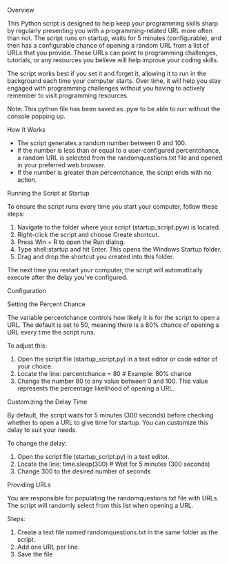 Overview

This Python script is designed to help keep your programming skills sharp by regularly presenting you 
with a programming-related URL more often than not. The script runs on startup, waits for 5 
minutes (configurable), and then has a configurable chance of opening a random URL from a list of URLs 
that you provide. These URLs can point to programming challenges, tutorials, or any resources you believe 
will help improve your coding skills.

The script works best if you set it and forget it, allowing it to run in the background each time your 
computer starts. Over time, it will help you stay engaged with programming challenges without you having 
to actively remember to visit programming resources.

Note: This python file has been saved as .pyw to be able to run without the console popping up.

How It Works

- The script generates a random number between 0 and 100.
- If the number is less than or equal to a user-configured percentchance, a random URL is selected from 
    the randomquestions.txt file and opened in your preferred web browser.
- If the number is greater than percentchance, the script ends with no action.


Running the Script at Startup

To ensure the script runs every time you start your computer, follow these steps:
1. Navigate to the folder where your script (startup_script.pyw) is located.
2. Right-click the script and choose Create shortcut.
3. Press Win + R to open the Run dialog.
4. Type shell:startup and hit Enter. This opens the Windows Startup folder.
5. Drag and drop the shortcut you created into this folder.

The next time you restart your computer, the script will automatically execute after the delay you’ve 
configured.


Configuration

Setting the Percent Chance

The variable percentchance controls how likely it is for the script to open a URL. 
The default is set to 50, meaning there is a 80% chance of opening a URL every time the script runs.

To adjust this:
1. Open the script file (startup_script.py) in a text editor or code editor of your choice.
2. Locate the line:
    percentchance = 80  # Example: 80% chance
3. Change the number 80 to any value between 0 and 100. This value represents the percentage likelihood 
    of opening a URL.

Customizing the Delay Time

By default, the script waits for 5 minutes (300 seconds) before checking whether to open a URL to give 
time for startup. You can customize this delay to suit your needs.

To change the delay:
1. Open the script file (startup_script.py) in a text editor.
2. Locate the line:
    time.sleep(300)  # Wait for 5 minutes (300 seconds)
3. Change 300 to the desired number of seconds

Providing URLs

You are responsible for populating the randomquestions.txt file with URLs. The script will randomly 
select from this list when opening a URL.

Steps:
1. Create a text file named randomquestions.txt in the same folder as the script.
2. Add one URL per line.
3. Save the file
